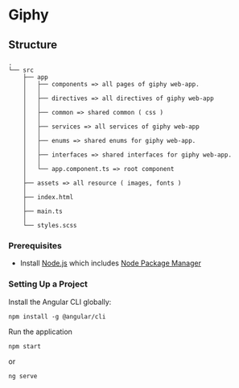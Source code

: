 # Giphy

## Structure

```
.
└── src
    ├── app
    │   ├── components => all pages of giphy web-app.
    │   │
    │   ├── directives => all directives of giphy web-app
    │   │
    │   ├── common => shared common ( css )
    │   │
    │   ├── services => all services of giphy web-app
    │   │
    │   ├── enums => shared enums for giphy web-app.
    │   │
    │   ├── interfaces => shared interfaces for giphy web-app.
    │   │
    │   └── app.component.ts => root component
    │
    ├── assets => all resource ( images, fonts )
    │
    ├── index.html
    │
    ├── main.ts
    │
    └── styles.scss

```

### Prerequisites

- Install [Node.js](https://nodejs.org/en/) which includes [Node Package Manager](https://www.npmjs.com/get-npm)

### Setting Up a Project

Install the Angular CLI globally:

```
npm install -g @angular/cli
```

Run the application

```
npm start
```

or

```
ng serve
```
